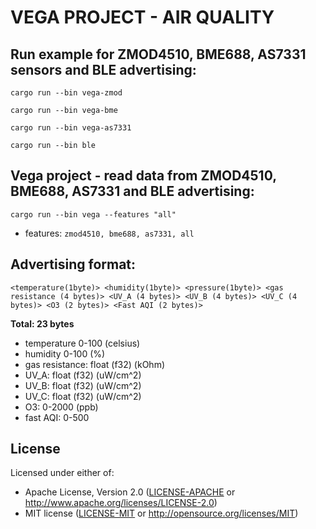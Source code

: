 # VEGA PROJECT - AIR QUALITY

## Run example for ZMOD4510, BME688, AS7331 sensors and BLE advertising:

```
cargo run --bin vega-zmod
```
```
cargo run --bin vega-bme
```
```
cargo run --bin vega-as7331
```
```
cargo run --bin ble
```

## Vega project - read data from ZMOD4510, BME688, AS7331 and BLE advertising:
```
cargo run --bin vega --features "all"
```
- features: ```zmod4510, bme688, as7331, all```

## Advertising format:
```
<temperature(1byte)> <humidity(1byte)> <pressure(1byte)> <gas resistance (4 bytes)> <UV_A (4 bytes)> <UV_B (4 bytes)> <UV_C (4 bytes)> <O3 (2 bytes)> <Fast AQI (2 bytes)>
```
**Total: 23 bytes**
- temperature 0-100 (celsius)
- humidity 0-100 (%)
- gas resistance: float (f32) (kOhm)
- UV_A: float (f32) (uW/cm^2)
- UV_B: float (f32) (uW/cm^2)
- UV_C: float (f32) (uW/cm^2)
- O3: 0-2000 (ppb)
- fast AQI: 0-500
## License

Licensed under either of:

- Apache License, Version 2.0 ([LICENSE-APACHE](LICENSE-APACHE) or http://www.apache.org/licenses/LICENSE-2.0)
- MIT license ([LICENSE-MIT](LICENSE-MIT) or http://opensource.org/licenses/MIT)
